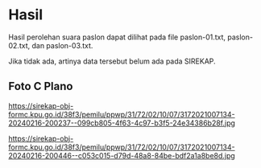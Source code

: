 # Hasil

Hasil perolehan suara paslon dapat dilihat pada file paslon-01.txt, paslon-02.txt, dan paslon-03.txt.

Jika tidak ada, artinya data tersebut belum ada pada SIREKAP.

## Foto C Plano

https://sirekap-obj-formc.kpu.go.id/38f3/pemilu/ppwp/31/72/02/10/07/3172021007134-20240216-200237--099cb805-4f63-4c97-b3f5-24e34386b28f.jpg

https://sirekap-obj-formc.kpu.go.id/38f3/pemilu/ppwp/31/72/02/10/07/3172021007134-20240216-200446--c053c015-d79d-48a8-84be-bdf2a1a8be8d.jpg
